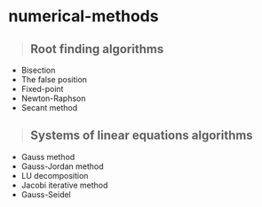 # numerical-methods

> ## Root finding algorithms
- Bisection
- The false position
- Fixed-point
- Newton-Raphson
- Secant method

> ## Systems of linear equations algorithms
- Gauss method
- Gauss-Jordan method
- LU decomposition
- Jacobi iterative method
- Gauss-Seidel
